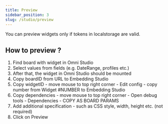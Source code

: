 ```yaml
---
title: Preview
sidebar_position: 3
slug: /studio/preview
---
```


You can preview widgets only if tokens in localstorage are valid.

## How to preview ?

1. Find board with widget in Omni Studio
2. Select values from fields (e.g. DateRange, profiles etc.)
3. After that, the widget in Omni Studio should be mounted
4. Copy boardID from URL to Embedding Studio
5. Copy widgetID - move mouse to top right corner - Edit config - copy number from Widget #NUMBER to Embedding Studio
6. Copy dependencies - move mouse to top right corner - Open debug tools - Dependencies - COPY AS BOARD PARAMS
7. Add additional specification - such as CSS style, width, height etc. (not required)
8. Click on Preview
